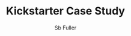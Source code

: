 ---
layout: post
title: "Kickstarter Case Study"
author: "Sb Fuller"
tags: [Kickstarter, R]
image: tn_05.png
---